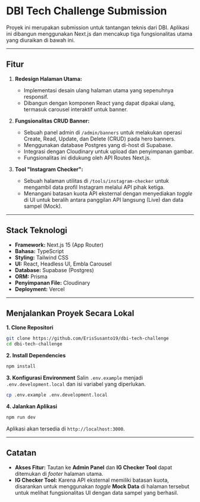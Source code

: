 # DBI Tech Challenge Submission

Proyek ini merupakan submission untuk tantangan teknis dari DBI. Aplikasi ini dibangun menggunakan Next.js dan mencakup tiga fungsionalitas utama yang diuraikan di bawah ini.

---

## Fitur

1.  **Redesign Halaman Utama:**
    -   Implementasi desain ulang halaman utama yang sepenuhnya responsif.
    -   Dibangun dengan komponen React yang dapat dipakai ulang, termasuk carousel interaktif untuk banner.

2.  **Fungsionalitas CRUD Banner:**
    -   Sebuah panel admin di `/admin/banners` untuk melakukan operasi Create, Read, Update, dan Delete (CRUD) pada hero banners.
    -   Menggunakan database Postgres yang di-host di Supabase.
    -   Integrasi dengan Cloudinary untuk upload dan penyimpanan gambar.
    -   Fungsionalitas ini didukung oleh API Routes Next.js.

3.  **Tool "Instagram Checker":**
    -   Sebuah halaman utilitas di `/tools/instagram-checker` untuk mengambil data profil Instagram melalui API pihak ketiga.
    -   Menangani batasan kuota API eksternal dengan menyediakan *toggle* di UI untuk beralih antara panggilan API langsung (Live) dan data sampel (Mock).

---

## Stack Teknologi

-   **Framework:** Next.js 15 (App Router)
-   **Bahasa:** TypeScript
-   **Styling:** Tailwind CSS
-   **UI:** React, Headless UI, Embla Carousel
-   **Database:** Supabase (Postgres)
-   **ORM:** Prisma
-   **Penyimpanan File:** Cloudinary
-   **Deployment:** Vercel

---

## Menjalankan Proyek Secara Lokal

**1. Clone Repositori**
```bash
git clone https://github.com/ErisSusanto19/dbi-tech-challenge
cd dbi-tech-challenge
```

**2. Install Dependencies**
```bash
npm install
```

**3. Konfigurasi Environment**
Salin `.env.example` menjadi `.env.development.local` dan isi variabel yang diperlukan.
```bash
cp .env.example .env.development.local
```

**4. Jalankan Aplikasi**
```bash
npm run dev
```
Aplikasi akan tersedia di `http://localhost:3000`.

---

## Catatan

-   **Akses Fitur:** Tautan ke **Admin Panel** dan **IG Checker Tool** dapat ditemukan di *footer* halaman utama.
-   **IG Checker Tool:** Karena API eksternal memiliki batasan kuota, disarankan untuk menggunakan *toggle* **Mock Data** di halaman tersebut untuk melihat fungsionalitas UI dengan data sampel yang berhasil.